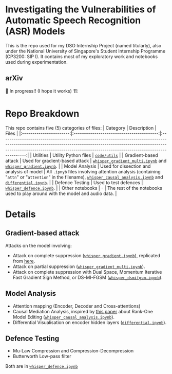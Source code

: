 # Investigating the Vulnerabilities of Automatic Speech Recognition (ASR) Models
This is the repo used for my DSO Internship Project (named titularly), also under the National University of Singapore's Student Internship Programme (CP3200: SIP I). It contains most of my exploratory work and notebooks used during experimentation.

## arXiv
:construction: In progress!! (I hope it works) :building_construction:

# Repo Breakdown
This repo contains five (5) categories of files:
|         Category        |                Description                |                                                                                                                          Files                                                                                                                         |
|:-----------------------:|:-----------------------------------------:|:------------------------------------------------------------------------------------------------------------------------------------------------------------------------------------------------------------------------------------------------------:|
|          Utilities      |            Utility Python files           |                                                                                                             [```code/utils```](code/utils)                                                                                                             |
| Gradient-based attack   |       Used for gradient-based attack      |                          [```whisper_gradient_multi.ipynb```](code/whisper_gradient_multi.ipynb) and [```whisper_gradient.ipynb```](code/whisper_gradient.ipynb).                        |
|      Model Analysis     | Used for dissection and analysis of model | All ```.ipnyb``` files involving attention analysis (containing "```attn```" or "```attention```" in the filename), [```whisper_causal_analysis.ipynb```](code/whisper_causal_analysis.ipynb) and [```differential.ipynb```](code/differential.ipynb). |
|     Defence Testing     |           Used to test defences           |                                                                                               [```whisper_defence.ipynb```](code/whisper_defence.ipynb).                                                                                               |
|     Other notebooks     |                     -                     |                                                                                      The rest of the notebooks used to play around with the model and audio data.                                                                                      |

# Details
## Gradient-based attack
Attacks on the model involving:
* Attack on complete suppression ([```whisper_gradient.ipynb```](code/whisper_gradient.ipynb)), replicated from [here](https://github.com/rainavyas/prepend_acoustic_attack).
* Attack on partial suppression ([```whisper_gradient_multi.ipynb```](code/whisper_gradient_multi.ipynb)).
* Attack on complete suppression with Dual Space, Momentum Iterative Fast Gradient Sign Method, or DS-MI-FGSM ([```whisper_dsmifgsm.ipynb```](code/whisper_dsmifgsm.ipynb)).

## Model Analysis
* Attention mapping (Encoder, Decoder and Cross-attentions)
* Causal Mediation Analysis, inspired by [this paper](https://arxiv.org/abs/2202.05262) about Rank-One Model Editing ([```whisper_causal_analysis.ipynb```](code/whisper_causal_analysis.ipynb)).
* Differential Visualisation on encoder hidden layers ([```differential.ipynb```](code/differential.ipynb)).

## Defence Testing
* Mu-Law Compression and Compression-Decompression
* Butterworth Low-pass filter

Both are in [```whisper_defence.ipynb```](code/whisper_defence.ipynb)
